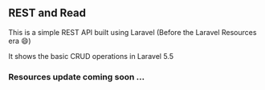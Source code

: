 ## REST and Read
This is a simple REST API built using Laravel (Before the Laravel Resources era :smile:)

It shows the basic CRUD operations in Laravel 5.5

### Resources update coming soon ...   